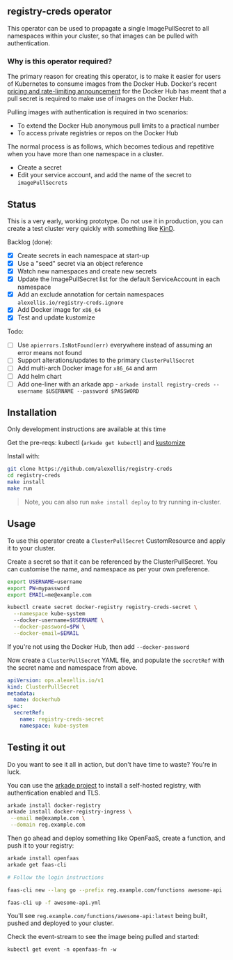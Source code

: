 ## registry-creds operator

This operator can be used to propagate a single ImagePullSecret to all namespaces within your cluster, so that images can be pulled with authentication.

### Why is this operator required?

The primary reason for creating this operator, is to make it easier for users of Kubernetes to consume images from the Docker Hub. Docker's recent [pricing and rate-limiting announcement](https://www.docker.com/pricing) for the Docker Hub has meant that a pull secret is required to make use of images on the Docker Hub.

Pulling images with authentication is required in two scenarios:
* To extend the Docker Hub anonymous pull limits to a practical number
* To access private registries or repos on the Docker Hub

The normal process is as follows, which becomes tedious and repetitive when you have more than one namespace in a cluster.

* Create a secret
* Edit your service account, and add the name of the secret to `imagePullSecrets`

## Status

This is a very early, working prototype. Do not use it in production, you can create a test cluster very quickly with something like [KinD](https://kind.sigs.k8s.io/docs/user/quick-start/).

Backlog (done):
- [x] Create secrets in each namespace at start-up
- [x] Use a "seed" secret via an object reference
- [x] Watch new namespaces and create new secrets
- [x] Update the ImagePullSecret list for the default ServiceAccount in each namespace
- [x] Add an exclude annotation for certain namespaces `alexellis.io/registry-creds.ignore`
- [x] Add Docker image for `x86_64`
- [x] Test and update kustomize

Todo:
- [ ] Use `apierrors.IsNotFound(err)` everywhere instead of assuming an error means not found
- [ ] Support alterations/updates to the primary `ClusterPullSecret`
- [ ] Add multi-arch Docker image for `x86_64` and arm
- [ ] Add helm chart
- [ ] Add one-liner with an arkade app - `arkade install registry-creds --username $USERNAME --password $PASSWORD`

## Installation

Only development instructions are available at this time

Get the pre-reqs: kubectl (`arkade get kubectl`) and [kustomize](https://github.com/kubernetes-sigs/kustomize/releases/tag/kustomize%2Fv3.5.4)

Install with:

```bash
git clone https://github.com/alexellis/registry-creds
cd registry-creds
make install
make run
```

> Note, you can also run `make install deploy` to try running in-cluster.

## Usage

To use this operator create a `ClusterPullSecret` CustomResource and apply it to your cluster.

Create a secret so that it can be referenced by the ClusterPullSecret. You can customise the name, and namespace as per your own preference.

```bash
export USERNAME=username
export PW=mypassword
export EMAIL=me@example.com

kubectl create secret docker-registry registry-creds-secret \
  --namespace kube-system
  --docker-username=$USERNAME \
  --docker-password=$PW \
  --docker-email=$EMAIL
```

If you're not using the Docker Hub, then add `--docker-password`

Now create a `ClusterPullSecret` YAML file, and populate the `secretRef` with the secret name and namespace from above.

```yaml
apiVersion: ops.alexellis.io/v1
kind: ClusterPullSecret
metadata:
  name: dockerhub
spec:
  secretRef:
    name: registry-creds-secret
    namespace: kube-system
```

## Testing it out

Do you want to see it all in action, but don't have time to waste? You're in luck.

You can use the [arkade project](https://get-arkade.dev) to install a self-hosted registry, with authentication enabled and TLS.

```bash
arkade install docker-registry
arkade install docker-registry-ingress \
 --email me@example.com \
 --domain reg.example.com
```

Then go ahead and deploy something like OpenFaaS, create a function, and push it to your registry:

```bash
arkade install openfaas
arkade get faas-cli

# Follow the login instructions

faas-cli new --lang go --prefix reg.example.com/functions awesome-api

faas-cli up -f awesome-api.yml
```

You'll see `reg.example.com/functions/awesome-api:latest` being built, pushed and deployed to your cluster.

Check the event-stream to see the image being pulled and started:

```
kubectl get event -n openfaas-fn -w
```
